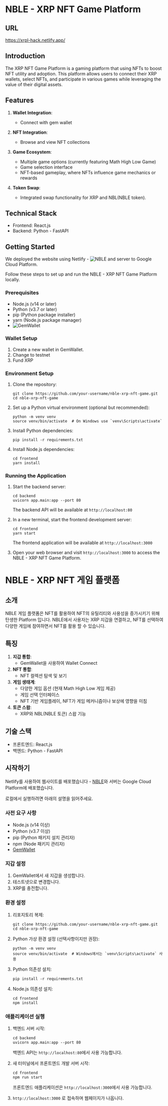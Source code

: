 # NBLE - XRP NFT Game Platform

## URL

https://xrpl-hack.netlify.app/

## Introduction

The XRP NFT Game Platform is a gaming platform that using NFTs to boost NFT utility and adoption. This platform allows users to connect their XRP wallets, select NFTs, and participate in various games while leveraging the value of their digital assets.

## Features

1. **Wallet Integration**:

   - Connect with gem wallet

2. **NFT Integration**:

   - Browse and view NFT collections

3. **Game Ecosystem**:

   - Multiple game options (currently featuring Math High Low Game)
   - Game selection interface
   - NFT-based gameplay, where NFTs influence game mechanics or rewards

4. **Token Swap**:
   - Integrated swap functionality for XRP and NBL(NBLE token).

## Technical Stack

- Frontend: React.js
- Backend: Python - FastAPI

## Getting Started

We deployed the website using Netlify - ![NBLE](https://xrpl-hack.netlify.app/) and server to Google Cloud Platform.

Follow these steps to set up and run the NBLE - XRP NFT Game Platform locally.

### Prerequisites

- Node.js (v14 or later)
- Python (v3.7 or later)
- pip (Python package installer)
- yarn (Node.js package manager)
- ![GemWallet](https://chromewebstore.google.com/detail/gemwallet/egebedonbdapoieedfcfkofloclfghab)

### Wallet Setup

1. Create a new wallet in GemWallet.
2. Change to testnet
3. Fund XRP

### Environment Setup

1. Clone the repository:

   ```
   git clone https://github.com/your-username/nble-xrp-nft-game.git
   cd nble-xrp-nft-game
   ```

2. Set up a Python virtual environment (optional but recommended):

   ```
   python -m venv venv
   source venv/bin/activate  # On Windows use `venv\Scripts\activate`
   ```

3. Install Python dependencies:

   ```
   pip install -r requirements.txt
   ```

4. Install Node.js dependencies:
   ```
   cd frontend
   yarn install
   ```

### Running the Application

1. Start the backend server:

   ```
   cd backend
   uvicorn app.main:app --port 80
   ```

   The backend API will be available at `http://localhost:80`

2. In a new terminal, start the frontend development server:

   ```
   cd frontend
   yarn start
   ```

   The frontend application will be available at `http://localhost:3000`

3. Open your web browser and visit `http://localhost:3000` to access the NBLE - XRP NFT Game Platform.

# NBLE - XRP NFT 게임 플랫폼

## 소개

NBLE 게임 플랫폼은 NFT를 활용하여 NFT의 유틸리티와 사용성을 증가시키기 위해 탄생한 Platform 입니다. NBLE에서 사용자는 XRP 지갑을 연결하고, NFT를 선택하여 다양한 게임에 참여하면서 NFT를 활용 할 수 있습니다.

## 특징

1. **지갑 통합**:
   - GemWallet을 사용하여 Wallet Connect
2. **NFT 통합**:
   - NFT 컬렉션 탐색 및 보기
3. **게임 생태계**:
   - 다양한 게임 옵션 (현재 Math High Low 게임 제공)
   - 게임 선택 인터페이스
   - NFT 기반 게임플레이, NFT가 게임 메커니즘이나 보상에 영향을 미침
4. **토큰 스왑**:
   - XRP와 NBL(NBLE 토큰) 스왑 기능

## 기술 스택

- 프론트엔드: React.js
- 백엔드: Python - FastAPI

## 시작하기

Netlify를 사용하여 웹사이트를 배포했습니다 - [NBLE](https://xrpl-hack.netlify.app/)와 서버는 Google Cloud Platform에 배포했습니다.

로컬에서 실행하려면 아래의 설명을 읽어주세요.

### 사전 요구 사항

- Node.js (v14 이상)
- Python (v3.7 이상)
- pip (Python 패키지 설치 관리자)
- npm (Node 패키지 관리자)
- [GemWallet](https://chromewebstore.google.com/detail/gemwallet/egebedonbdapoieedfcfkofloclfghab)

### 지갑 설정

1. GemWallet에서 새 지갑을 생성합니다.
2. 테스트넷으로 변경합니다.
3. XRP를 충전합니다.

### 환경 설정

1. 리포지토리 복제:
   ```
   git clone https://github.com/your-username/nble-xrp-nft-game.git
   cd nble-xrp-nft-game
   ```
2. Python 가상 환경 설정 (선택사항이지만 권장):
   ```
   python -m venv venv
   source venv/bin/activate  # Windows에서는 `venv\Scripts\activate` 사용
   ```
3. Python 의존성 설치:
   ```
   pip install -r requirements.txt
   ```
4. Node.js 의존성 설치:
   ```
   cd frontend
   npm install
   ```

### 애플리케이션 실행

1. 백엔드 서버 시작:

   ```
   cd backend
   uvicorn app.main:app --port 80
   ```

   백엔드 API는 `http://localhost:80`에서 사용 가능합니다.

2. 새 터미널에서 프론트엔드 개발 서버 시작:

   ```
   cd frontend
   npm run start
   ```

   프론트엔드 애플리케이션은 `http://localhost:3000`에서 사용 가능합니다.

3. `http://localhost:3000` 로 접속하며 웹페이지가 나옵니다.
